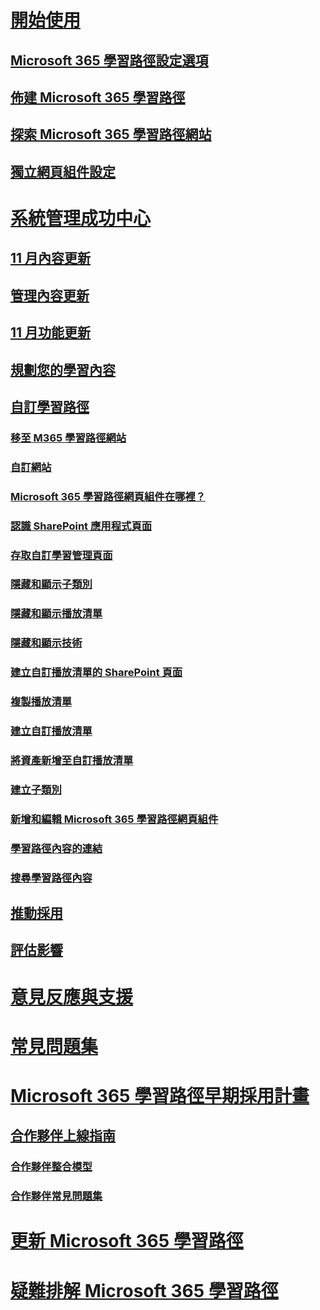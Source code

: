 # [開始使用](index.md)
## [Microsoft 365 學習路徑設定選項](custom_setupoptions.md)
## [佈建 Microsoft 365 學習路徑](custom_provision.md)
## [探索 Microsoft 365 學習路徑網站](custom_exploresite.md)
## [獨立網頁組件設定](custom_manualsetup.md)
# [系統管理成功中心](custom_successcenter.md)
## [11 月內容更新](custom_contentupdates.md)
## [管理內容更新](custom_contentupdatesmanage.md)
## [11 月功能更新](custom_featureupdates.md)
## [規劃您的學習內容](custom_plancontent.md)
## [自訂學習路徑](custom_overview.md)
### [移至 M365 學習路徑網站](custom_goto.md)
### [自訂網站](custom_edithelp.md)
### [Microsoft 365 學習路徑網頁組件在哪裡？](custom_whereiswebpart.md)
### [認識 SharePoint 應用程式頁面](custom_apppages.md)
### [存取自訂學習管理頁面](custom_accessadmin.md)
### [隱藏和顯示子類別](custom_hideshowsub.md)
### [隱藏和顯示播放清單](custom_hideshowplaylists.md)
### [隱藏和顯示技術](custom_hideshowtech.md)
### [建立自訂播放清單的 SharePoint 頁面](custom_createnewpage.md)
### [複製播放清單](custom_copyplaylist.md)
### [建立自訂播放清單](custom_createnewplaylist.md)
### [將資產新增至自訂播放清單](custom_addassets.md)
### [建立子類別](custom_createnewcat.md)
### [新增和編輯 Microsoft 365 學習路徑網頁組件](custom_addwebpart.md)
### [學習路徑內容的連結](custom_linking.md)
### [搜尋學習路徑內容](custom_search.md)
## [推動採用](driveadoption.md)
## [評估影響](custom_measureimpact.md)
# [意見反應與支援](feedback.md)
# [常見問題集](faq.md)
# [Microsoft 365 學習路徑早期採用計畫](custom_partnerguide.md)
## [合作夥伴上線指南](custom_partnerguide_getfam.md)
### [合作夥伴整合模型](custom_partnerguide_contint.md) 
### [合作夥伴常見問題集](custom_partner.md)
# [更新 Microsoft 365 學習路徑](custom_update.md)
# [疑難排解 Microsoft 365 學習路徑](custom_troubleshooting.md) 